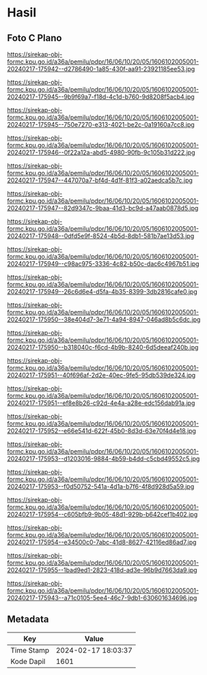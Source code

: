 # Hasil

## Foto C Plano

https://sirekap-obj-formc.kpu.go.id/a36a/pemilu/pdpr/16/06/10/20/05/1606102005001-20240217-175942--d2786490-1a85-430f-aa91-23921185ee53.jpg

https://sirekap-obj-formc.kpu.go.id/a36a/pemilu/pdpr/16/06/10/20/05/1606102005001-20240217-175945--9b9f69a7-f18d-4c1d-b760-9d8208f5acb4.jpg

https://sirekap-obj-formc.kpu.go.id/a36a/pemilu/pdpr/16/06/10/20/05/1606102005001-20240217-175945--750e7270-e313-4021-be2c-0a19160a7cc8.jpg

https://sirekap-obj-formc.kpu.go.id/a36a/pemilu/pdpr/16/06/10/20/05/1606102005001-20240217-175946--0f22a12a-abd5-4980-90fb-9c105b31d222.jpg

https://sirekap-obj-formc.kpu.go.id/a36a/pemilu/pdpr/16/06/10/20/05/1606102005001-20240217-175947--447070a7-bf4d-4d1f-81f3-a02aedca5b7c.jpg

https://sirekap-obj-formc.kpu.go.id/a36a/pemilu/pdpr/16/06/10/20/05/1606102005001-20240217-175947--82d9347c-9baa-41d3-bc9d-a47aab0878d5.jpg

https://sirekap-obj-formc.kpu.go.id/a36a/pemilu/pdpr/16/06/10/20/05/1606102005001-20240217-175948--0dfd5e9f-8524-4b5d-8db1-581b7ae13d53.jpg

https://sirekap-obj-formc.kpu.go.id/a36a/pemilu/pdpr/16/06/10/20/05/1606102005001-20240217-175949--c98ac975-3336-4c82-b50c-dac6c4967b51.jpg

https://sirekap-obj-formc.kpu.go.id/a36a/pemilu/pdpr/16/06/10/20/05/1606102005001-20240217-175949--26c6d6e4-d5fa-4b35-8399-3db2816cafe0.jpg

https://sirekap-obj-formc.kpu.go.id/a36a/pemilu/pdpr/16/06/10/20/05/1606102005001-20240217-175950--38e404d7-3e71-4a94-8947-046ad8b5c6dc.jpg

https://sirekap-obj-formc.kpu.go.id/a36a/pemilu/pdpr/16/06/10/20/05/1606102005001-20240217-175950--b318040c-f6cd-4b9b-8240-6d5deeaf240b.jpg

https://sirekap-obj-formc.kpu.go.id/a36a/pemilu/pdpr/16/06/10/20/05/1606102005001-20240217-175951--40f696af-2d2e-40ec-9fe5-95db539de324.jpg

https://sirekap-obj-formc.kpu.go.id/a36a/pemilu/pdpr/16/06/10/20/05/1606102005001-20240217-175951--ef8e8b26-c92d-4e4a-a28e-edc156dab91a.jpg

https://sirekap-obj-formc.kpu.go.id/a36a/pemilu/pdpr/16/06/10/20/05/1606102005001-20240217-175952--e66e541d-622f-45b0-8d3d-63e70f4d4e18.jpg

https://sirekap-obj-formc.kpu.go.id/a36a/pemilu/pdpr/16/06/10/20/05/1606102005001-20240217-175953--d1203016-9884-4b59-b4dd-c5cbd49552c5.jpg

https://sirekap-obj-formc.kpu.go.id/a36a/pemilu/pdpr/16/06/10/20/05/1606102005001-20240217-175953--f0d50752-541a-4d1a-b7f6-4f8d928d5a59.jpg

https://sirekap-obj-formc.kpu.go.id/a36a/pemilu/pdpr/16/06/10/20/05/1606102005001-20240217-175954--c605bfb9-9b05-48d1-929b-b642cef1b402.jpg

https://sirekap-obj-formc.kpu.go.id/a36a/pemilu/pdpr/16/06/10/20/05/1606102005001-20240217-175954--e34500c0-7abc-41d8-8627-42116ed86ad7.jpg

https://sirekap-obj-formc.kpu.go.id/a36a/pemilu/pdpr/16/06/10/20/05/1606102005001-20240217-175955--1bad9ed1-2823-418d-ad3e-96b9d7663da9.jpg

https://sirekap-obj-formc.kpu.go.id/a36a/pemilu/pdpr/16/06/10/20/05/1606102005001-20240217-175943--a71c0105-5ee4-46c7-9db1-630601634696.jpg


## Metadata

| Key        | Value               |
| ---------- | ------------------- |
| Time Stamp | 2024-02-17 18:03:37 |
| Kode Dapil | 1601                |




